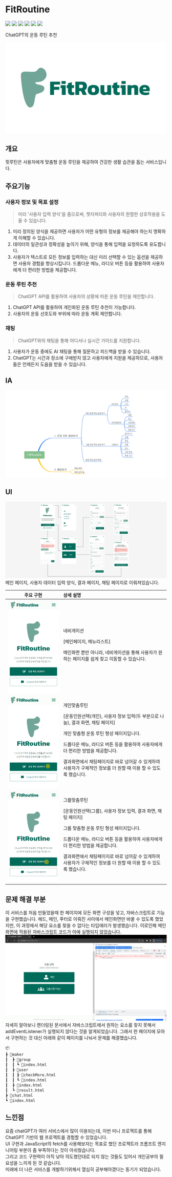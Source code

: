 # FitRoutine
<div>
  <img src="https://img.shields.io/badge/HTML5-E34F26?style=flat-square&logo=html5&logoColor=white"/>
  <img src="https://img.shields.io/badge/CSS3-1572B6?style=flat-square&logo=css3&logoColor=white"/>
  <img src="https://img.shields.io/badge/Sass-CC6699?style=flat-square&logo=Sass&logoColor=white"/>
  <img src="https://img.shields.io/badge/JavaScript-F7DF1E?style=flat-square&logo=javascript&logoColor=black"/>
  <img src="https://img.shields.io/badge/GitHub-181717?style=flat-square&logo=GitHub&logoColor=white"/>
  <img src="https://img.shields.io/badge/Figma-F24E1E?style=flat-square&logo=Figma&logoColor=white"/>
</div> 

ChatGPT의 운동 루틴 추천

![Alt text](<resources/img/readme/fitroutine logo.png>)
## 개요
핏루틴은 사용자에게 맞춤형 운동 루틴을 제공하여 건강한 생활 습관을 돕는 서비스입니다.

## 주요기능

### 사용자 정보 및 목표 설정
>  미리 '사용자 입력 양식'을 줌으로써, 챗지피티와 사용자의 원할한 상호작용을 도울 수 있습니다.

1. 미리 정의된 양식을 제공하면 사용자가 어떤 유형의 정보를 제공해야 하는지 명확하게 이해할 수 있습니다.
2. 데이터의 일관성과 정확성을 높이기 위해, 양식을 통해 입력을 요청하도록 유도합니다.
3. 사용자가 텍스트로 모든 정보를 입력하는 대신 미리 선택할 수 있는 옵션을 제공하면 사용자 경험을 향상시킵니다.
드롭다운 메뉴, 라디오 버튼 등을 활용하여 사용자에게 더 편리한 방법을 제공합니다.

### 운동 루틴 추천
> ChatGPT API를 활용하여 사용자의 상황에 따른 운동 루틴을 제안합니다.

1. ChatGPT API를 활용하여 개인화된 운동 루틴 추천이 가능합니다.
2. 사용자의 운동 선호도와 부위에 따라 운동 계획 제안합니다.

### 채팅
> ChatGPT와의 채팅을 통해 어디서나 실시간 가이드를 지원합니다.

1. 사용자가 운동 중에도 AI 채팅을 통해 질문하고 피드백을 받을 수 있습니다.
2.  ChatGPT는 시간과 장소에 구애받지 않고 사용자에게 지원을 제공하므로, 사용자들은 언제든지 도움을 받을 수 있습니다.

## IA
![Alt text](<resources/img/readme/FitRoutine IA.png>)
## UI
![Alt text](<resources/img/readme/FitRoutine UI.png>)
메인 페이지, 사용자 데이터 입력 양식, 결과 페이지, 채팅 페이지로 이뤄져있습니다.

|              주요 구현               |     상세 설명     |
| :----------------------------------: |:--------------- |
| ![Alt text](resources/img/readme/menu.gif)|네비게이션<p>[메인페이지, 메뉴리스트]</p> <p>메인화면 뿐만 아니라, 네비게이션을 통해 사용자가 원하는 페이지를 쉽게 찾고 이동할 수 있습니다.</p>|
|![Alt text](resources/img/readme/user.gif)|개인맞춤루틴<p>[운동인원선택(개인), 사용자 정보 입력(두 부분으로 나눔), 결과 화면, 채팅 페이지]</p> <p>개인 맞춤형 운동 루틴 형성 페이지입니다.</p><p>드롭다운 메뉴, 라디오 버튼 등을 활용하여 사용자에게 더 편리한 방법을 제공합니다.</p><p>결과화면에서 채팅페이지로 바로 넘어갈 수 있게하여 사용자가 구체적인 정보를 더 원할 때 이용 할 수 있도록 했습니다.</p>|
|![Alt text](resources/img/readme/group.gif)|그룹맞춤루틴<p>[운동인원선택(그룹), 사용자 정보 입력, 결과 화면, 채팅 페이지]</p> <p>그룹 맞춤형 운동 루틴 형성 페이지입니다.</p><p>드롭다운 메뉴, 라디오 버튼 등을 활용하여 사용자에게 더 편리한 방법을 제공합니다.</p><p>결과화면에서 채팅페이지로 바로 넘어갈 수 있게하여 사용자가 구체적인 정보를 더 원할 때 이용 할 수 있도록 했습니다.</p>|

## 문제 해결 부분
이 서비스를 처음 만들었을때 한 페이지에 모든 화면 구성을 넣고, 자바스크립트로 기능을 구현했습니다. 헤드, 메인, 푸터로 이뤄진 사이에서 메인화면만 바꿀 수 있도록 했었지만, 이 과정에서 해당 요소를 찾을 수 없다는 타입에러가 발생했습니다. 이로인해 메인화면에 적용된 자바스크립트 코드가 아예 실행되지 않았습니다.
![Alt text](resources/img/readme/error.png)
자세히 알아보니 랜더링된 문서에서 자바스크립트에서 원하는 요소를 찾지 못해서 addEventListener가 실행되지 않다는 것을 알게되었습니다.
그래서 한 페이지에 모아서 구현하는 것 대신 아래와 같이 페이지를 나눠서 문제를 해결했습니다.

```
📦
┣ 📂maker
┃  ┣ 📂group
┃  ┃ ┗ 📜index.html
┃  ┣ 📂user
┃  ┃ ┣ 📜checkMore.html
┃  ┃ ┗ 📜index.html
┃  ┣ 📜index.html
┃  ┗ 📜result.html
┣ 📜chat.html
┗ 📜index.html
 ```

 ## 느낀점
 요즘 chatGPT가 여러 서비스에서 많이 이용되는데, 이번 미니 프로젝트를 통해 ChatGPT 기반의 웹 프로젝트를 경험할 수 있었습니다.  
 UI 구현과 JavaScript의 fetch를 사용해보자는 목표로 했던 프로젝트라 프롬프트 엔지니어링 부분이 좀 부족하다는 것이 아쉬웠습니다.  
 그리고 코드 구현력이 아직 낮아 의도했던대로 되지 않는 것들도 있어서 개인공부의 필요성을 느끼게 된 것 같습니다.  
 미래에 더 나은 서비스를 개발하기위해서 열심히 공부해야겠다는 동기가 되었습니다.